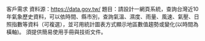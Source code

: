 客戶需求 資料源：https://data.gov.tw/ 題目：請設計一網頁系統，查詢台灣近10年氣象歷史資料，可以依時間、縣市別，查詢氣溫、濕度、雨量、風速、氣壓、日照指數等資料（可複選），並可用統計圖表方式顯示地區數值趨勢或變化(以時間為橫軸)。 須提供簡易使用手冊與技術文件。

